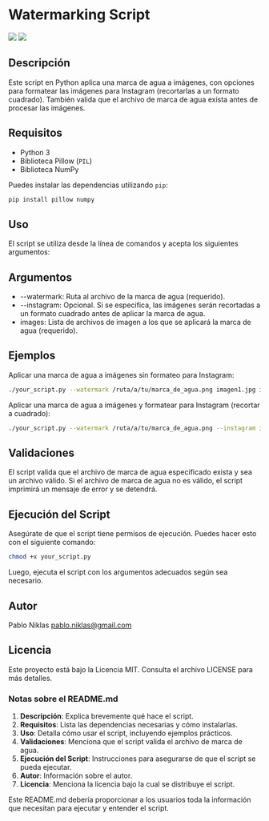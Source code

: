 # Watermarking Script
<img src=https://img.shields.io/github/license/pabloniklas/wm> <img src=https://img.shields.io/github/languages/top/pabloniklas/wm>

## Descripción

Este script en Python aplica una marca de agua a imágenes, con opciones para formatear las imágenes para Instagram (recortarlas a un formato cuadrado). También valida que el archivo de marca de agua exista antes de procesar las imágenes.

## Requisitos

- Python 3
- Biblioteca Pillow (`PIL`)
- Biblioteca NumPy

Puedes instalar las dependencias utilizando `pip`:

```bash
pip install pillow numpy
```

## Uso

El script se utiliza desde la línea de comandos y acepta los siguientes argumentos:

## Argumentos

- --watermark: Ruta al archivo de la marca de agua (requerido).
- --instagram: Opcional. Si se especifica, las imágenes serán recortadas a un formato cuadrado antes de aplicar la marca de agua.
- images: Lista de archivos de imagen a los que se aplicará la marca de agua (requerido).

## Ejemplos

Aplicar una marca de agua a imágenes sin formateo para Instagram:

```bash
./your_script.py --watermark /ruta/a/tu/marca_de_agua.png imagen1.jpg imagen2.jpg
```

Aplicar una marca de agua a imágenes y formatear para Instagram (recortar a cuadrado):

```bash
./your_script.py --watermark /ruta/a/tu/marca_de_agua.png --instagram imagen1.jpg imagen2.jpg
```

## Validaciones

El script valida que el archivo de marca de agua especificado exista y sea un archivo válido. Si el archivo de marca de agua no es válido, el script imprimirá un mensaje de error y se detendrá.

## Ejecución del Script

Asegúrate de que el script tiene permisos de ejecución. Puedes hacer esto con el siguiente comando:

```bash
chmod +x your_script.py
```

Luego, ejecuta el script con los argumentos adecuados según sea necesario.

## Autor

Pablo Niklas <pablo.niklas@gmail.com>

## Licencia

Este proyecto está bajo la Licencia MIT. Consulta el archivo LICENSE para más detalles.

### Notas sobre el README.md

1. **Descripción**: Explica brevemente qué hace el script.
2. **Requisitos**: Lista las dependencias necesarias y cómo instalarlas.
3. **Uso**: Detalla cómo usar el script, incluyendo ejemplos prácticos.
4. **Validaciones**: Menciona que el script valida el archivo de marca de agua.
5. **Ejecución del Script**: Instrucciones para asegurarse de que el script se pueda ejecutar.
6. **Autor**: Información sobre el autor.
7. **Licencia**: Menciona la licencia bajo la cual se distribuye el script.

Este README.md debería proporcionar a los usuarios toda la información que necesitan para ejecutar y entender el script.
